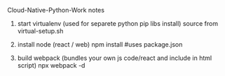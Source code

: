 Cloud-Native-Python-Work notes

1) start virtualenv (used for separete python pip libs install)
source from virtual-setup.sh

2) install node (react / web)
npm install #uses package.json

3) build webpack (bundles your own js code/react and include in html script)
npx webpack -d